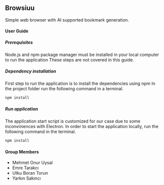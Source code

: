 ## Browsiuu
Simple web browser with AI supported bookmark generation.

#### User Guide
##### Prerequisites
Node.js and npm package manager must be installed in your local computer to run the application
These steps are not covered in this guide.
##### Dependency installation
First step to run the application is to install the dependencies using npm
In the project folder run the following command in a terminal.
```bash
npm install
```
##### Run application
The application start script is customized for our case due to some inconviniences with Electron.
In order to start the application locally, run the following command in the terminal.
```bash
npm install
```


#### Group Members
- Mehmet Onur Uysal
- Emre Tarakcı
- Utku Boran Torun
- Yarkın Sakıncı